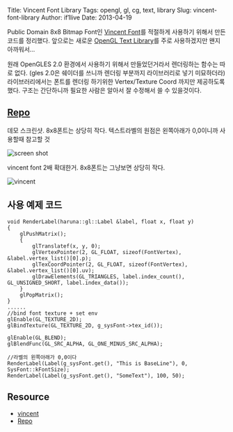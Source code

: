 Title: Vincent Font Library
Tags: opengl, gl, cg, text, library
Slug: vincent-font-library
Author: if1live
Date: 2013-04-19

Public Domain 8x8 Bitmap Font인 [Vincent Font][vincent]를 적절하게 사용하기 위해서 만든 코드를 정리했다.
앞으로는 새로운 [OpenGL Text Library]({filename}opengl-text-library.md)를 주로 사용하겠지만 왠지 아까워서...

원래 OpenGLES 2.0 환경에서 사용하기 위해서 만들었던거라서 렌더링하는 함수는 따로 없다. (gles 2.0은 쉐이더를 쓰니까 렌더링 부분까지 라이브러리로 넣기 미묘하더라)
라이브러리에서는 폰트를 렌더링 하기위한 Vertex/Texture Coord 까지만 제공하도록했다. 구조는 간단하니까 필요한 사람은 알아서 잘 수정해서 쓸 수 있을것이다.

## [Repo][repo]

데모 스크린샷. 8x8폰트는 상당히 작다.
텍스트라벨의 원점은 왼쪽아래가 0,0이니까 사용할때 참고할 것

![screen shot]({attach}vincent-font-library/screenshot.png)

vincent font 2배 확대한거. 8x8폰트는 그냥보면 상당히 작다.

![vincent]({attach}vincent-font-library/vincent.png)

## 사용 예제 코드
```
void RenderLabel(haruna::gl::Label &label, float x, float y)
{
	glPushMatrix();
	{
		glTranslatef(x, y, 0);
		glVertexPointer(2, GL_FLOAT, sizeof(FontVertex), &label.vertex_list()[0].p);
		glTexCoordPointer(2, GL_FLOAT, sizeof(FontVertex), &label.vertex_list()[0].uv);
		glDrawElements(GL_TRIANGLES, label.index_count(), GL_UNSIGNED_SHORT, label.index_data());
	}
	glPopMatrix();
}
......
//bind font texture + set env
glEnable(GL_TEXTURE_2D);
glBindTexture(GL_TEXTURE_2D, g_sysFont->tex_id());

glEnable(GL_BLEND);
glBlendFunc(GL_SRC_ALPHA, GL_ONE_MINUS_SRC_ALPHA);

//라벨의 왼쪽아래가 0,0이다
RenderLabel(Label(g_sysFont.get(), "This is BaseLine"), 0, SysFont::kFontSize);
RenderLabel(Label(g_sysFont.get(), "SomeText"), 100, 50);

```

## Resource
* [vincent][vincent]
* [Repo][repo]

[vincent]: http://forum.osdev.org/viewtopic.php?f=2&t=22033
[repo]: https://github.com/if1live/libsora.so-src/tree/master/vincent_font
